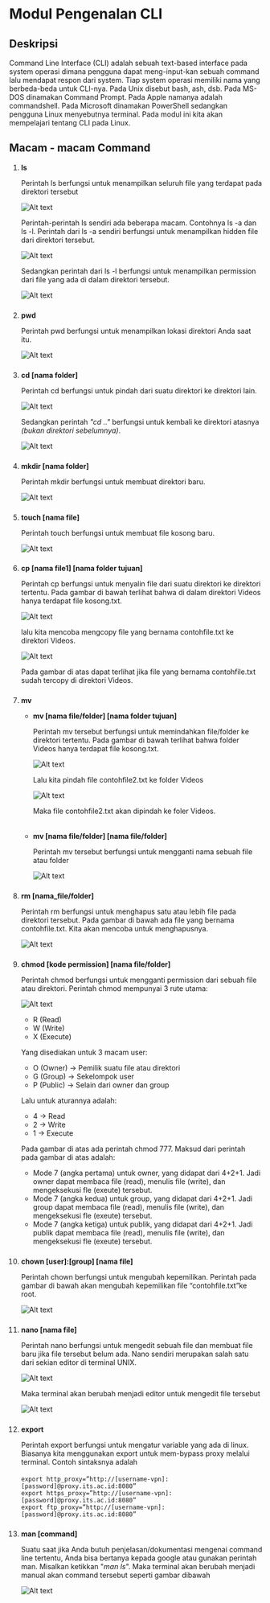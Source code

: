 # Modul Pengenalan CLI

## Deskripsi

Command Line Interface (CLI) adalah sebuah text-based interface pada system operasi dimana pengguna dapat meng-input-kan sebuah command lalu mendapat respon dari system. Tiap system operasi memiliki nama yang berbeda-beda untuk CLI-nya. Pada Unix disebut bash, ash, dsb. Pada MS-DOS dinamakan Command Prompt. Pada Apple namanya adalah commandshell. Pada Microsoft dinamakan PowerShell sedangkan pengguna Linux menyebutnya terminal. Pada modul ini kita akan mempelajari tentang CLI pada Linux.


## Macam - macam Command

1. **ls**

    Perintah ls  berfungsi untuk menampilkan seluruh file yang terdapat pada direktori tersebut

    ![Alt text](images/ls.png)

    Perintah-perintah ls sendiri ada beberapa macam. Contohnya ls -a dan ls -l.  Perintah dari ls -a sendiri berfungsi untuk menampilkan hidden file dari direktori tersebut.

    ![Alt text](images/ls-a.png)

    Sedangkan perintah dari ls -l berfungsi untuk menampilkan permission dari file yang ada di dalam direktori tersebut.

    ![Alt text](images/ls-l.png)
    
    ###
2. **pwd**

    Perintah pwd berfungsi untuk menampilkan lokasi direktori Anda saat itu.

    ![Alt text](images/pwd.png)
    
    ###
3. **cd [nama folder]**

    Perintah cd berfungsi untuk pindah dari suatu direktori ke direktori lain.

    ![Alt text](images/cd.png)
    
    Sedangkan perintah *"cd .."* berfungsi untuk kembali ke direktori atasnya *(bukan direktori sebelumnya)*.

    ![Alt text](images/cdtitik2.png)
    
    ###
4. **mkdir [nama folder]**

    Perintah mkdir berfungsi untuk membuat direktori baru.

    ![Alt text](images/mkdir.png)
    
    ###

5. **touch [nama file]**

    Perintah touch berfungsi untuk membuat file kosong baru.

    ![Alt text](images/touch.png)
    
    ###
6. **cp [nama file1] [nama folder tujuan]**

    Perintah cp berfungsi untuk menyalin file dari suatu direktori ke direktori tertentu. Pada gambar di bawah terlihat bahwa di dalam direktori Videos hanya terdapat file kosong.txt.

    ![Alt text](images/cp1.png)
    
    lalu kita mencoba mengcopy file yang bernama contohfile.txt ke direktori Videos.

    ![Alt text](images/cp2.png)
    
    Pada gambar di atas dapat terlihat jika file yang bernama contohfile.txt sudah tercopy di direktori Videos.
    ###

7. **mv**

    * **mv [nama file/folder] [nama folder tujuan]**


      Perintah mv tersebut berfungsi untuk memindahkan file/folder ke direktori tertentu. Pada gambar di bawah terlihat bahwa folder Videos hanya terdapat file kosong.txt.

      ![Alt text](images/mvpindah1.png)
      
      Lalu kita pindah file contohfile2.txt ke folder Videos

      ![Alt text](images/mvpindah2.png)
      
      Maka file contohfile2.txt akan dipindah ke foler Videos.
    ######
    * **mv [nama file/folder] [nama file/folder]**

        Perintah mv tersebut berfungsi untuk mengganti nama sebuah file atau folder

        ![Alt text](images/mvgantinama1.png)
    
    ###
8. **rm [nama_file/folder]**

    Perintah rm berfungsi untuk menghapus satu atau lebih file pada direktori tersebut. Pada gambar di bawah ada file yang bernama contohfile.txt. Kita akan mencoba untuk menghapusnya.

    ![Alt text](images/rm1.png)

###
9. **chmod [kode permission] [nama file/folder]**

    Perintah chmod berfungsi untuk mengganti permission dari sebuah file atau direktori. Perintah chmod mempunyai 3 rute utama:

    ![Alt text](images/chmod1.png)
    
    * R (Read)
    * W (Write)
    * X (Execute)

    Yang disediakan untuk 3 macam user:
    * O (Owner)	-> Pemilik suatu file atau direktori
    * G (Group)	-> Sekelompok user
    * P (Public)	-> Selain dari owner dan group

    Lalu untuk aturannya adalah:
    * 4	-> Read
    * 2	-> Write
    * 1	-> Execute

    Pada gambar di atas ada perintah chmod 777. Maksud dari perintah pada gambar di atas adalah:

    * Mode 7 (angka pertama) untuk owner, yang didapat dari 4+2+1. Jadi owner dapat membaca file (read), menulis file (write), dan mengeksekusi fle (exeute) tersebut.
    * Mode 7 (angka kedua) untuk group, yang didapat dari 4+2+1. Jadi group dapat membaca file (read), menulis file (write), dan mengeksekusi fle (exeute) tersebut.
    * Mode 7 (angka ketiga) untuk publik, yang didapat dari 4+2+1. Jadi publik dapat membaca file (read), menulis file (write), dan mengeksekusi fle (exeute) tersebut.
###
10. **chown [user]:[group] [nama file]**

    Perintah chown berfungsi untuk mengubah kepemilikan. Perintah pada gambar di bawah akan mengubah kepemilikan file “contohfile.txt”ke root.

    ![Alt text](images/chown1.png)

###

11. **nano [nama file]**

    Perintah nano berfungsi untuk mengedit sebuah file dan membuat file baru jika file tersebut belum ada. Nano sendiri merupakan salah satu dari sekian editor di terminal UNIX.

    ![Alt text](images/nano1.png)
    
    Maka terminal akan berubah menjadi editor untuk mengedit file tersebut

    ![Alt text](images/nano2.png)

###

12. **export**

    Perintah export berfungsi untuk mengatur variable yang ada di linux. Biasanya kita menggunakan export untuk mem-bypass proxy melalui terminal. Contoh sintaksnya adalah
    ####
    ```
    export http_proxy=”http://[username-vpn]:[password]@proxy.its.ac.id:8080”
    export https_proxy=”http://[username-vpn]:[password]@proxy.its.ac.id:8080”
    export ftp_proxy=”http://[username-vpn]:[password]@proxy.its.ac.id:8080”
    ```
###
13. **man [command]**

    Suatu saat jika Anda butuh penjelasan/dokumentasi mengenai command line tertentu, Anda bisa bertanya kepada google atau gunakan perintah man. Misalkan ketikkan "*man ls*". Maka terminal akan berubah menjadi manual akan command tersebut seperti gambar dibawah
    
    ![Alt text](images/manls.png)




